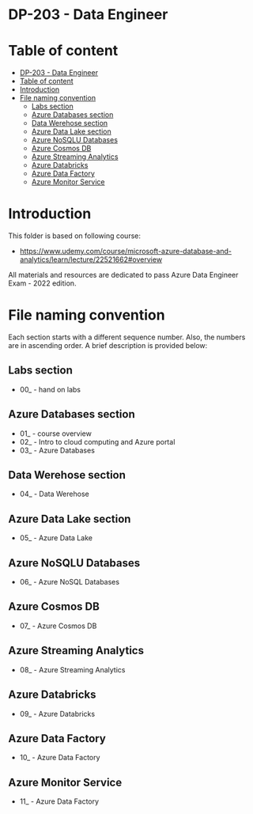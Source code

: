 
# DP-203 - Data Engineer

# Table of content

<!-- TOC -->

- [DP-203 - Data Engineer](#dp-203---data-engineer)
- [Table of content](#table-of-content)
- [Introduction](#introduction)
- [File naming convention](#file-naming-convention)
    - [Labs section](#labs-section)
    - [Azure Databases section](#azure-databases-section)
    - [Data Werehose section](#data-werehose-section)
    - [Azure Data Lake section](#azure-data-lake-section)
    - [Azure NoSQLU Databases](#azure-nosqlu-databases)
    - [Azure Cosmos DB](#azure-cosmos-db)
    - [Azure Streaming Analytics](#azure-streaming-analytics)
    - [Azure Databricks](#azure-databricks)
    - [Azure Data Factory](#azure-data-factory)
    - [Azure Monitor Service](#azure-monitor-service)

<!-- /TOC -->

# Introduction

This folder is based on following course:

- https://www.udemy.com/course/microsoft-azure-database-and-analytics/learn/lecture/22521662#overview

All materials and resources are dedicated to pass Azure Data Engineer Exam - 2022 edition.

# File naming convention

Each section starts with a different sequence number. Also, the numbers are in ascending order. A brief description is provided below:

## Labs section
- 00_ - hand on labs

## Azure Databases section
- 01_ - course overview
- 02_ - Intro to cloud computing and Azure portal
- 03_ - Azure Databases

## Data Werehose section
- 04_ - Data Werehose

## Azure Data Lake section
- 05_ - Azure Data Lake

## Azure NoSQLU Databases

- 06_ - Azure NoSQL Databases

## Azure Cosmos DB

- 07_ - Azure Cosmos DB

## Azure Streaming Analytics

- 08_ - Azure Streaming Analytics

## Azure Databricks

- 09_ - Azure Databricks

## Azure Data Factory

- 10_ - Azure Data Factory

## Azure Monitor Service

- 11_ - Azure Data Factory